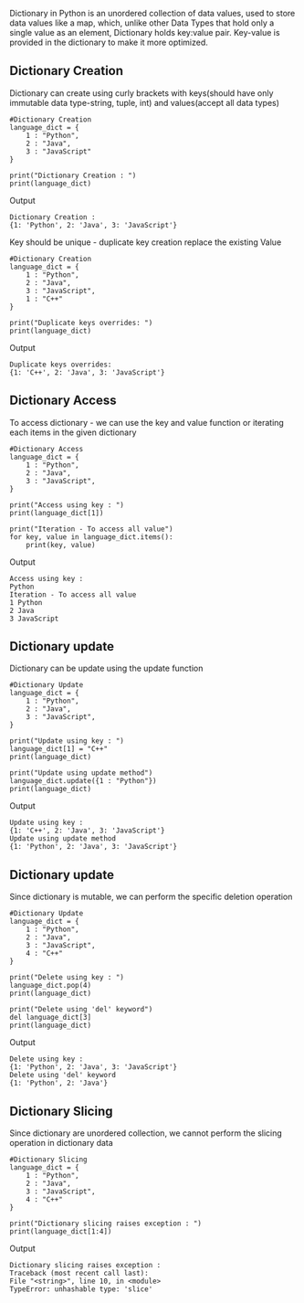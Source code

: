 Dictionary in Python is an unordered collection of data values, used to store data values like a map, which, unlike other Data Types that hold only a single value as an element, Dictionary holds key:value pair. Key-value is provided in the dictionary to make it more optimized.

## **Dictionary Creation**
Dictionary can create using curly brackets with keys(should have only immutable data type-string, tuple, int) and values(accept all data types) 

    #Dictionary Creation
    language_dict = {
        1 : "Python",
        2 : "Java",
        3 : "JavaScript"
    }

    print("Dictionary Creation : ")
    print(language_dict)

 Output

    Dictionary Creation : 
    {1: 'Python', 2: 'Java', 3: 'JavaScript'}

Key should be unique - duplicate key creation replace the existing Value

    #Dictionary Creation
    language_dict = {
        1 : "Python",
        2 : "Java",
        3 : "JavaScript",
        1 : "C++"
    }

    print("Duplicate keys overrides: ")
    print(language_dict)

 Output

    Duplicate keys overrides: 
    {1: 'C++', 2: 'Java', 3: 'JavaScript'}

## **Dictionary Access**
To access dictionary - we can use the key and value function or iterating each items in the given dictionary

    #Dictionary Access
    language_dict = {
        1 : "Python",
        2 : "Java",
        3 : "JavaScript",
    }

    print("Access using key : ")
    print(language_dict[1])

    print("Iteration - To access all value")
    for key, value in language_dict.items():
        print(key, value)

 Output

    Access using key : 
    Python
    Iteration - To access all value
    1 Python
    2 Java
    3 JavaScript

## **Dictionary update**
Dictionary can be update using the update function

    #Dictionary Update
    language_dict = {
        1 : "Python",
        2 : "Java",
        3 : "JavaScript",
    }

    print("Update using key : ")
    language_dict[1] = "C++"
    print(language_dict)

    print("Update using update method")
    language_dict.update({1 : "Python"})
    print(language_dict)

 Output

    Update using key : 
    {1: 'C++', 2: 'Java', 3: 'JavaScript'}
    Update using update method
    {1: 'Python', 2: 'Java', 3: 'JavaScript'}

## **Dictionary update**
Since dictionary is mutable, we can perform the specific deletion operation

    #Dictionary Update
    language_dict = {
        1 : "Python",
        2 : "Java",
        3 : "JavaScript",
        4 : "C++"
    }

    print("Delete using key : ")
    language_dict.pop(4)
    print(language_dict)

    print("Delete using 'del' keyword")
    del language_dict[3]
    print(language_dict)

 Output

    Delete using key : 
    {1: 'Python', 2: 'Java', 3: 'JavaScript'}
    Delete using 'del' keyword
    {1: 'Python', 2: 'Java'}

## **Dictionary Slicing**
Since dictionary are unordered collection, we cannot perform the slicing operation in dictionary data

    #Dictionary Slicing
    language_dict = {
        1 : "Python",
        2 : "Java",
        3 : "JavaScript",
        4 : "C++"
    }

    print("Dictionary slicing raises exception : ")
    print(language_dict[1:4])

 Output

    Dictionary slicing raises exception : 
    Traceback (most recent call last):
    File "<string>", line 10, in <module>
    TypeError: unhashable type: 'slice'